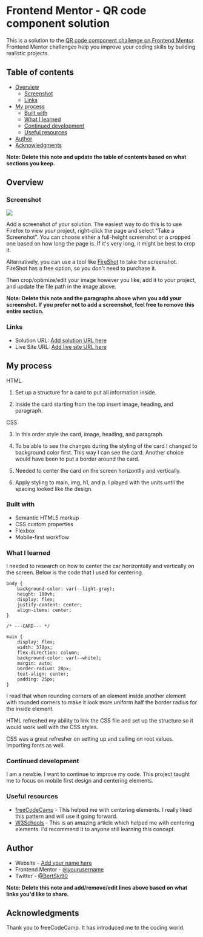 # Frontend Mentor - QR code component solution

This is a solution to the [QR code component challenge on Frontend Mentor](https://www.frontendmentor.io/challenges/qr-code-component-iux_sIO_H). Frontend Mentor challenges help you improve your coding skills by building realistic projects.

## Table of contents

- [Overview](#overview)
  - [Screenshot](#screenshot)
  - [Links](#links)
- [My process](#my-process)
  - [Built with](#built-with)
  - [What I learned](#what-i-learned)
  - [Continued development](#continued-development)
  - [Useful resources](#useful-resources)
- [Author](#author)
- [Acknowledgments](#acknowledgments)

**Note: Delete this note and update the table of contents based on what sections you keep.**

## Overview

### Screenshot

![](./screenshot.jpg)

Add a screenshot of your solution. The easiest way to do this is to use Firefox to view your project, right-click the page and select "Take a Screenshot". You can choose either a full-height screenshot or a cropped one based on how long the page is. If it's very long, it might be best to crop it.

Alternatively, you can use a tool like [FireShot](https://getfireshot.com/) to take the screenshot. FireShot has a free option, so you don't need to purchase it.

Then crop/optimize/edit your image however you like, add it to your project, and update the file path in the image above.

**Note: Delete this note and the paragraphs above when you add your screenshot. If you prefer not to add a screenshot, feel free to remove this entire section.**

### Links

- Solution URL: [Add solution URL here](https://your-solution-url.com)
- Live Site URL: [Add live site URL here](https://your-live-site-url.com)

## My process

HTML

1. Set up a structure for a card to put all information inside.

2. Inside the card starting from the top insert image, heading, and paragraph.

CSS

3. In this order style the card, image, heading, and paragraph.

4. To be able to see the changes during the styling of the card I changed to background color first. This way I can see the card. Another choice would have been to put a border around the card.

5. Needed to center the card on the screen horizontlly and vertically.

6. Apply styling to main, img, h1, and p. I played with the units until the spacing looked like the design.

### Built with

- Semantic HTML5 markup
- CSS custom properties
- Flexbox
- Mobile-first workflow

### What I learned

I needed to research on how to center the car horizontally and vertically on the screen. Below is the code that I used for centering.

```
body {
    background-color: var(--light-gray);
    height: 100vh;
    display: flex;
    justify-content: center;
    align-items: center;
}

/* ---CARD--- */

main {
    display: flex;
    width: 370px;
    flex-direction: column;
    background-color: var(--white);
    margin: auto;
    border-radius: 20px;
    text-align: center;
    padding: 25px;
}
```

I read that when rounding corners of an element inside another element with rounded corners to make it look more uniform half the border radius for the inside element.

HTML refreshed my ability to link the CSS file and set up the structure so it would work well with the CSS styles.

CSS was a great refresher on setting up and calling on root values. Importing fonts as well.

### Continued development

I am a newbie. I want to continue to improve my code. This project taught me to focus on mobile first design and centering elements.

### Useful resources

- [freeCodeCamp](https://www.freecodecamp.org/news/css-vertical-align-how-to-center-a-div-text-or-an-image-example-code/) - This helped me with centering elements. I really liked this pattern and will use it going forward.
- [W3Schools](https://www.w3schools.com/css/css_align.asp) - This is an amazing article which helped me with centering elements. I'd recommend it to anyone still learning this concept.

## Author

- Website - [Add your name here](https://www.your-site.com)
- Frontend Mentor - [@yourusername](https://www.frontendmentor.io/profile/BertSki90)
- Twitter - [@BertSki90](https://twitter.com/BertSki90)

**Note: Delete this note and add/remove/edit lines above based on what links you'd like to share.**

## Acknowledgments

Thank you to freeCodeCamp. It has introduced me to the coding world.
